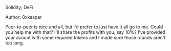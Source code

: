 Solidity; DeFi

Author: 0xkasper

Peer-to-peer is nice and all, but I'd prefer to just have it all go to me. Could you help me with that? I'll share the profits with you, say 10%? I've provided your acount with some required tokens and I made sure those rounds aren't too long.
